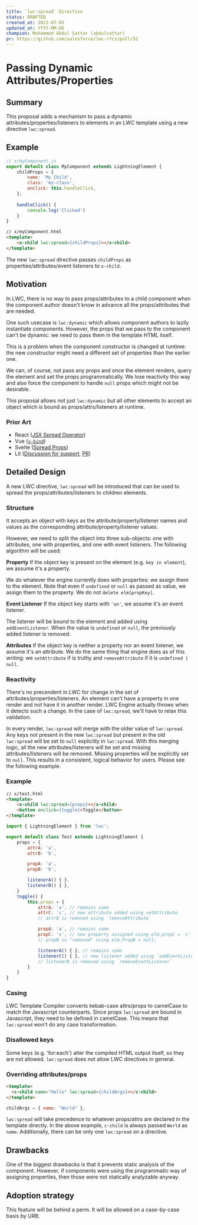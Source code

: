 ```yaml
---
title: `lwc:spread` Directive
status: DRAFTED
created_at: 2021-07-05
updated_at: YYYY-MM-DD
champion: Mohammed Abdul Sattar (abdulsattar)
pr: https://github.com/salesforce/lwc-rfcs/pull/52
---
```


# Passing Dynamic Attributes/Properties

## Summary
This proposal adds a mechanism to pass a dynamic attributes/properties/listeners to elements in
an LWC template using a new directive `lwc:spread`.

## Example
```js
// x/myComponent.js
export default class MyComponent extends LightningElement {
    childProps = { 
        name: 'My Child',
        class: 'my-class',
        onclick: this.handleClick,
    };
    
    handleClick() {
        console.log('Clicked')
    }
}
```
```html
// x/myComponent.html
<template>
    <x-child lwc:spread={childProps}></x-child>
</template>
```

The new `lwc:spread` directive passes `childProps` as properties/attributes/event listeners to `x-child`.

## Motivation

In LWC, there is no way to pass props/attributes to a child component when the component author
doesn't know in advance all the props/attributes that are needed.

One such usecase is `lwc:dynamic` which allows component authors to lazily instantiate components. However,
the props that we pass to the component can't be dynamic: we need to pass them in the template HTML itself.

This is a problem when the component constructor is changed at runtime: the new constructor
might need a different set of properties than the earlier one.

We can, of course, not pass any props and once the element renders, query the
element and set the props programmatically. We lose reactivity this way and also force
the component to handle `null` props which might not be desirable.

This proposal allows not just `lwc:dynamic` but all other elements to accept an object which is bound as props/attrs/listeners
at runtime.

### Prior Art
- React ([JSX Spread Operator](https://reactjs.org/docs/jsx-in-depth.html#spread-attributes))
- Vue ([`v-bind`](https://v3.vuejs.org/api/directives.html#v-bind))
- Svelte ([Spread Props](https://svelte.dev/tutorial/spread-props))
- Lit ([Discussion for support](https://github.com/lit/lit/issues/923), [PR](https://github.com/lit/lit/pull/1960))

## Detailed Design

A new LWC directive, `lwc:spread` will be introduced that can be used to spread the props/attributes/listeners
to children elements.

### Structure
It accepts an object with keys as the attribute/property/listener names and values as the corresponding attribute/property/listener values.

However, we need to split the object into three sub-objects: one with attributes, one with properties, and one with event listeners.
The following algorithm will be used:

**Property**
If the object key is present on the element (e.g. `key in element`), we assume it's a property.

We do whatever the engine currently does with properties: we assign them to the element.
Note that even if `undefined` or `null` as passed as value, we assign them to the property. We do not `delete elm[propKey]`.

**Event Listener**
If the object key starts with `'on'`, we assume it's an event listener.

The listener will be bound to the element and added using `addEventListener`. When the value is `undefined` or `null`, the previously added listener is removed.

**Attributes**
If the object key is neither a property nor an event listener, we assume it's an attribute. We do the same thing that engine does
as of this writing: we `setAttribute` if is truthy and `removeAttribute` if it is `undefined | null`.

### Reactivity
There's no precendent in LWC for change in the set of attributes/properties/listeners. An element can't have a property in one
render and not have it in another render. LWC Engine actually throws when it detects such a change. In the case of `lwc:spread`,
we'll have to relax this validation.

In every render, `lwc:spread` will merge with the older value of `lwc:spread`. Any keys not present in the new `lwc:spread` but
present in the old `lwc:spread` will be set to `null` explicitly in `lwc:spread`. With this merging logic, all the new
attributes/listeners will be set and missing attributes/listeners will be removed. Missing properties will be explicitly set to `null`. This results in a consistent, logical behavior for users. Please see the following example.

### Example
```html
// x/test.html
<template>
    <x-child lwc:spread={props}></x-child>
    <button onclick={toggle}>Toggle</button>
</template>
```

```js
import { LightningElement } from 'lwc';

export default class Test extends LightningElement {
    props = {
        attrA: 'a',
        attrB: 'b',

        propA: 'a',
        propB: 'b',

        listenerA() { },
        listenerB() { },
    }
    toggle() {
        this.props = {
            attrA: 'a', // remains same
            attrC: 'c', // new attribute added using setAttribute
            // attrB is removed using `removeAttribute`

            propA: 'a', // remains same
            propC: 'c', // new property assigned using elm.propC = 'c'
            // propB is "removed" using elm.PropB = null;

            listenerA() { }, // remains same
            listenerC() { }, // new listener added using `addEventListener`
            // listenerB is removed using `removeEventListener`
        }
    }
}
```

### Casing
LWC Template Compiler converts kebab-case attrs/props to camelCase to match the Javascript counterparts. Since props `lwc:spread`
are bound in Javascript, they need to be defined in camelCase. This means that `lwc:spread` won't do any case transformation.

### Disallowed keys
Some keys (e.g. 'for:each') alter the compiled HTML output itself, so they are not allowed.
`lwc:spread` does not allow LWC directives in general.

### Overriding attributes/props
```html
<template>
  <c-child name="Hello" lwc:spread={childArgs}></c-child>
</template>
```
```js
childArgs = { name: "World" };
```
`lwc:spread` will take precedence to whatever props/attrs are declared in the template directly. In the above example,
`c-child` is always passed `World` as `name`. Additionally, there can be only one `lwc:spread` on a directive.

## Drawbacks

One of the biggest drawbacks is that it prevents static analysis of the component. However, if components were using the
programmatic way of assigning properties, then those were not statically analyzable anyway.

## Adoption strategy

This feature will be behind a perm. It will be allowed on a case-by-case basis by URB.